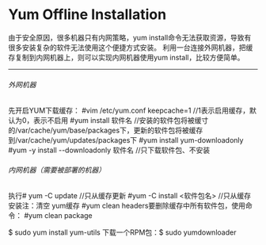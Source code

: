 # Yum Offline Installation

由于安全原因，很多机器只有内网策略，yum install命令无法获取资源，导致有很多安装复杂的软件无法使用这个便捷方式安装。
利用一台连接外网机器，把缓存复制到内网机器上，则可以实现内网机器使用yum install，比较方便简单。

***

###### 外网机器

先开启YUM下载缓存：
#vim /etc/yum.conf keepcache=1 //1表示启用缓存，默认为0，表示不启用
#yum install 软件名 //安装的软件包将被缓寸的/var/cache/yum/base/packages下，更新的软件包将被缓存到/var/cache/yum/updates/packages下
#yum install yum-downloadonly
#yum -y install --downloadonly 软件名  //只下载软件包、不安装

###### 内网机器（需要被部署的机器）

执行# yum -C update //只从缓存更新
#yum -C install <软件包名> //只从缓存安装注：清空 yum缓存
#yum clean headers要删除缓存中所有软件包，使用命令：
#yum clean package


$ sudo yum install yum-utils 下载一个RPM包：$ sudo yumdownloader <package-name> 